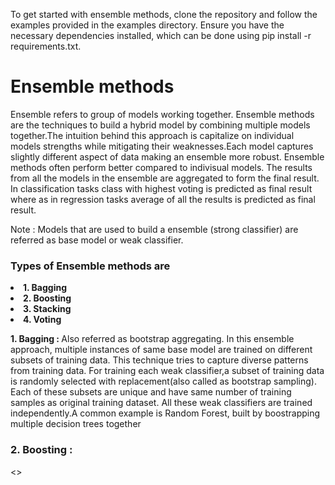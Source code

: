<p> To get started with ensemble methods, clone the repository and follow the examples provided in the examples directory. Ensure you have the necessary dependencies installed, which can be done using pip install -r requirements.txt.</p>


<h1> Ensemble methods </h1>


<p> Ensemble refers to group of models working together. Ensemble methods are the techniques to build a hybrid model by combining multiple models together.The intuition behind this approach is capitalize on individual models strengths while mitigating their weaknesses.Each model captures slightly different aspect of data making an ensemble more robust. Ensemble methods often perform better compared to indivisual models. The results from all the models in the ensemble are aggregated to form the final result. In classification tasks class with highest voting is predicted as final result where as in regression tasks average of all the results is predicted as final result.
</p>
<p>Note : Models that are used to build a ensemble (strong classifier) are referred as base model or weak classifier.</p> 
<h3>Types of Ensemble methods are </h2>
<li><strong>    1. Bagging</strong></li>
<li><strong>    2. Boosting</strong></li>
<li><strong>    3. Stacking</strong></li>
<li><strong>    4. Voting</strong></li>
<p><strong>1. Bagging : </strong>Also referred as bootstrap aggregating. In this ensemble approach, multiple instances of same base model are trained on different subsets of training data. This technique tries to capture diverse patterns from training data. For training each weak classifier,a subset of training data is randomly selected with replacement(also called as bootstrap sampling). Each of these subsets are unique and have same number of training samples as original training dataset. All these weak classifiers are trained independently.A common example is Random Forest, built by boostrapping multiple decision trees together</p>

<h3>2. Boosting : </h3> 
<>

